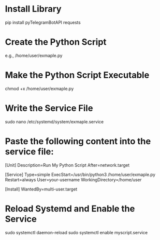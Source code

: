# Install Library
  pip install pyTelegramBotAPI requests
# Create the Python Script
  e.g., /home/user/exmaple.py
# Make the Python Script Executable
  chmod +x /home/user/exmaple.py
# Write the Service File
  sudo nano /etc/systemd/system/exmaple.service
# Paste the following content into the service file:
  [Unit]
  Description=Run My Python Script
  After=network.target
  
  [Service]
  Type=simple
  ExecStart=/usr/bin/python3 /home/user/exmaple.py
  Restart=always
  User=your-username
  WorkingDirectory=/home/user
  
  [Install]
  WantedBy=multi-user.target

# Reload Systemd and Enable the Service

  sudo systemctl daemon-reload
  sudo systemctl enable myscript.service
